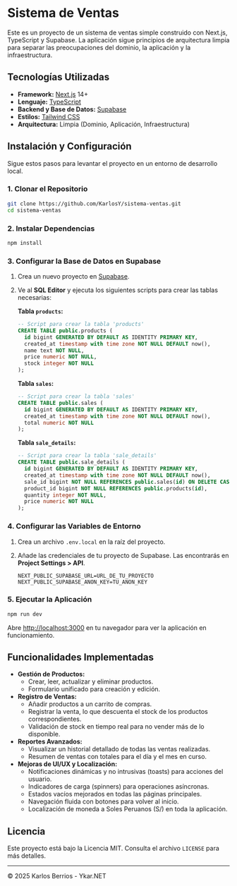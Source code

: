 # Sistema de Ventas

Este es un proyecto de un sistema de ventas simple construido con Next.js, TypeScript y Supabase. La aplicación sigue principios de arquitectura limpia para separar las preocupaciones del dominio, la aplicación y la infraestructura.

## Tecnologías Utilizadas

- **Framework:** [Next.js](https://nextjs.org) 14+
- **Lenguaje:** [TypeScript](https://www.typescriptlang.org)
- **Backend y Base de Datos:** [Supabase](https://supabase.io)
- **Estilos:** [Tailwind CSS](https://tailwindcss.com)
- **Arquitectura:** Limpia (Dominio, Aplicación, Infraestructura)

## Instalación y Configuración

Sigue estos pasos para levantar el proyecto en un entorno de desarrollo local.

### 1. Clonar el Repositorio

```bash
git clone https://github.com/KarlosY/sistema-ventas.git
cd sistema-ventas
```

### 2. Instalar Dependencias

```bash
npm install
```

### 3. Configurar la Base de Datos en Supabase

1.  Crea un nuevo proyecto en [Supabase](https://supabase.io).
2.  Ve al **SQL Editor** y ejecuta los siguientes scripts para crear las tablas necesarias:

    **Tabla `products`:**
    ```sql
    -- Script para crear la tabla 'products'
    CREATE TABLE public.products (
      id bigint GENERATED BY DEFAULT AS IDENTITY PRIMARY KEY,
      created_at timestamp with time zone NOT NULL DEFAULT now(),
      name text NOT NULL,
      price numeric NOT NULL,
      stock integer NOT NULL
    );
    ```

    **Tabla `sales`:**
    ```sql
    -- Script para crear la tabla 'sales'
    CREATE TABLE public.sales (
      id bigint GENERATED BY DEFAULT AS IDENTITY PRIMARY KEY,
      created_at timestamp with time zone NOT NULL DEFAULT now(),
      total numeric NOT NULL
    );
    ```

    **Tabla `sale_details`:**
    ```sql
    -- Script para crear la tabla 'sale_details'
    CREATE TABLE public.sale_details (
      id bigint GENERATED BY DEFAULT AS IDENTITY PRIMARY KEY,
      created_at timestamp with time zone NOT NULL DEFAULT now(),
      sale_id bigint NOT NULL REFERENCES public.sales(id) ON DELETE CASCADE,
      product_id bigint NOT NULL REFERENCES public.products(id),
      quantity integer NOT NULL,
      price numeric NOT NULL
    );
    ```

### 4. Configurar las Variables de Entorno

1.  Crea un archivo `.env.local` en la raíz del proyecto.
2.  Añade las credenciales de tu proyecto de Supabase. Las encontrarás en **Project Settings > API**.

    ```env
    NEXT_PUBLIC_SUPABASE_URL=URL_DE_TU_PROYECTO
    NEXT_PUBLIC_SUPABASE_ANON_KEY=TU_ANON_KEY
    ```

### 5. Ejecutar la Aplicación

```bash
npm run dev
```

Abre [http://localhost:3000](http://localhost:3000) en tu navegador para ver la aplicación en funcionamiento.

## Funcionalidades Implementadas

- **Gestión de Productos:**
  - Crear, leer, actualizar y eliminar productos.
  - Formulario unificado para creación y edición.
- **Registro de Ventas:**
  - Añadir productos a un carrito de compras.
  - Registrar la venta, lo que descuenta el stock de los productos correspondientes.
  - Validación de stock en tiempo real para no vender más de lo disponible.
- **Reportes Avanzados:**
  - Visualizar un historial detallado de todas las ventas realizadas.
  - Resumen de ventas con totales para el día y el mes en curso.
- **Mejoras de UI/UX y Localización:**
  - Notificaciones dinámicas y no intrusivas (toasts) para acciones del usuario.
  - Indicadores de carga (spinners) para operaciones asíncronas.
  - Estados vacíos mejorados en todas las páginas principales.
  - Navegación fluida con botones para volver al inicio.
  - Localización de moneda a Soles Peruanos (S/) en toda la aplicación.

## Licencia

Este proyecto está bajo la Licencia MIT. Consulta el archivo `LICENSE` para más detalles.

---

© 2025 Karlos Berrios - Ykar.NET
